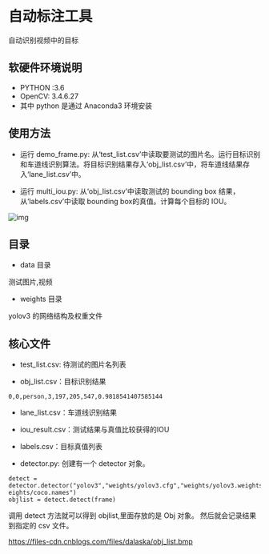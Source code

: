 # 自动标注工具
自动识别视频中的目标

## 软硬件环境说明

- PYTHON :3.6
- OpenCV: 3.4.6.27
- 其中 python 是通过 Anaconda3 环境安装

## 使用方法

- 运行 demo_frame.py: 从‘test_list.csv’中读取要测试的图片名。运行目标识别和车道线识别算法。将目标识别结果存入‘obj_list.csv’中，将车道线结果存入‘lane_list.csv’中。

- 运行 multi_iou.py: 从‘obj_list.csv’中读取测试的 bounding box 结果，从‘labels.csv’中读取 bounding box的真值。计算每个目标的 IOU。

![img](https://files-cdn.cnblogs.com/files/dalaska/labeled.bmp)

## 目录

- data 目录
 
测试图片,视频 

- weights 目录

yolov3 的网络结构及权重文件

## 核心文件

- test_list.csv: 待测试的图片名列表

- obj_list.csv：目标识别结果

```framecout,id,type,left,top,right,bottom,confidence
0,0,person,3,197,205,547,0.9818541407585144
```

- lane_list.csv：车道线识别结果

- iou_result.csv：测试结果与真值比较获得的IOU

- labels.csv：目标真值列表

- detector.py: 创建有一个 detector 对象。
```
detect =
detector.detector("yolov3","weights/yolov3.cfg","weights/yolov3.weights","w
eights/coco.names")
objlist = detect.detect(frame)
```

调用 detect 方法就可以得到 objlist,里面存放的是 Obj 对象。
然后就会记录结果到指定的 csv 文件。

https://files-cdn.cnblogs.com/files/dalaska/obj_list.bmp
